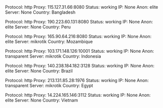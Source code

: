 Protocol: http
Proxy: 115.127.31.66:8080
Status: working
IP: None
Anon: elite
Server: None
Country: Bangladesh

Protocol: http
Proxy: 190.223.60.131:8080
Status: working
IP: None
Anon: elite
Server: None
Country: Peru

Protocol: http
Proxy: 165.90.64.216:8080
Status: working
IP: None
Anon: elite
Server: mikrotik
Country: Mozambique

Protocol: http
Proxy: 103.171.148.126:10001
Status: working
IP: None
Anon: transparent
Server: mikrotik
Country: Indonesia

Protocol: http
Proxy: 140.238.184.182:3128
Status: working
IP: None
Anon: elite
Server: None
Country: Brazil

Protocol: http
Proxy: 213.131.85.28:1976
Status: working
IP: None
Anon: transparent
Server: mikrotik
Country: Egypt

Protocol: http
Proxy: 14.224.165.146:3112
Status: working
IP: None
Anon: elite
Server: None
Country: Vietnam

